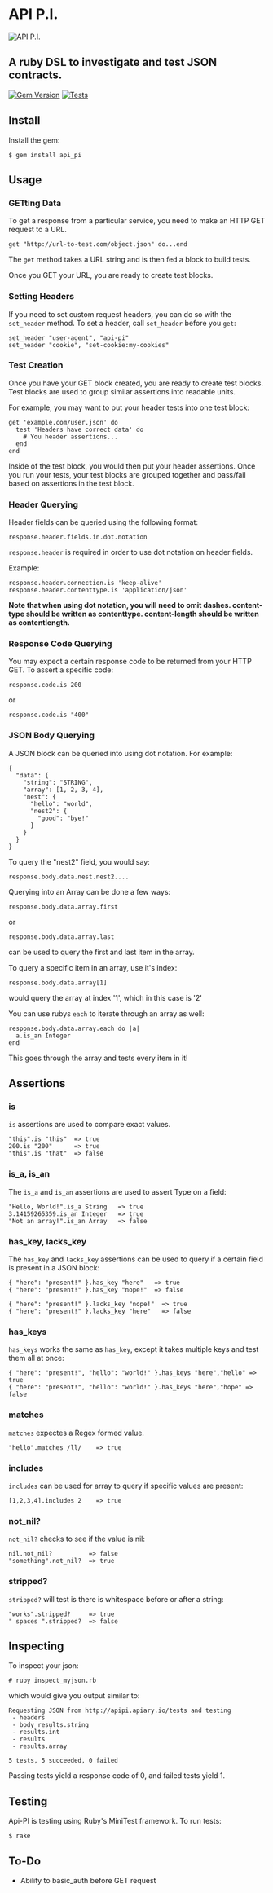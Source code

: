 # API P.I.
![API P.I.](https://raw.githubusercontent.com/benwoody/api_pi/main/logo/pi-logo.jpg)

A ruby DSL to investigate and test JSON contracts.
----------
[![Gem Version](https://badge.fury.io/rb/api_pi.svg)](https://badge.fury.io/rb/api_pi)
[![Tests](https://github.com/benwoody/api_pi/actions/workflows/tests.yml/badge.svg?branch=main)](https://github.com/benwoody/api_pi/actions/workflows/tests.yml)

## Install

Install the gem:

    $ gem install api_pi 

## Usage

### GETting Data

To get a response from a particular service, you need to make an HTTP GET
request to a URL.  

    get "http://url-to-test.com/object.json" do...end

The `get` method takes a URL string and is then fed a block to build tests. 

Once you GET your URL, you are ready to create test blocks.

### Setting Headers

If you need to set custom request headers, you can do so with the `set_header`
method.  To set a header, call `set_header` before you `get`:

    set_header "user-agent", "api-pi"
    set_header "cookie", "set-cookie:my-cookies"

### Test Creation

Once you have your GET block created, you are ready to create test blocks.
Test blocks are used to group similar assertions into readable units.  

For example, you may want to put your header tests into one test block:

    get 'example.com/user.json' do
      test 'Headers have correct data' do
        # You header assertions...
      end
    end

Inside of the test block, you would then put your header assertions.  Once you
run your tests, your test blocks are grouped together and pass/fail based on
assertions in the test block.

### Header Querying

Header fields can be queried using the following format:

    response.header.fields.in.dot.notation

`response.header` is required in order to use dot notation on header fields.

Example:

    response.header.connection.is 'keep-alive'
    response.header.contenttype.is 'application/json'

**Note that when using dot notation, you will need to omit dashes. 
content-type should be written as contenttype.
content-length should be written as contentlength.**

### Response Code Querying

You may expect a certain response code to be returned from your HTTP GET.
To assert a specific code:

    response.code.is 200
or

    response.code.is "400"

### JSON Body Querying

A JSON block can be queried into using dot notation.  For example:

    { 
      "data": {
        "string": "STRING",
        "array": [1, 2, 3, 4],
        "nest": {
          "hello": "world",
          "nest2": {
            "good": "bye!"
          }
        }
      }
    }

To query the "nest2" field, you would say:

    response.body.data.nest.nest2....

Querying into an Array can be done a few ways:

    response.body.data.array.first 
or

    response.body.data.array.last

can be used to query the first and last item in the array.

To query a specific item in an array, use it's index:

    response.body.data.array[1]

would query the array at index '1', which in this case is '2'

You can use rubys `each` to iterate through an array as well:

    response.body.data.array.each do |a|
      a.is_an Integer
    end

This goes through the array and tests every item in it!

## Assertions

### is

`is` assertions are used to compare exact values.
  
    "this".is "this"  => true
    200.is "200"      => true
    "this".is "that"  => false
    
### is_a, is_an

The `is_a` and `is_an` assertions are used to assert Type on a field:

    "Hello, World!".is_a String   => true
    3.14159265359.is_an Integer   => true
    "Not an array!".is_an Array   => false

### has_key, lacks_key

The `has_key` and `lacks_key` assertions can be used to query if a certain field
is present in a JSON block:

    { "here": "present!" }.has_key "here"   => true
    { "here": "present!" }.has_key "nope!"  => false

    { "here": "present!" }.lacks_key "nope!"  => true
    { "here": "present!" }.lacks_key "here"   => false

### has_keys

`has_keys` works the same as `has_key`, except it takes multiple keys and test them all at once:

    { "here": "present!", "hello": "world!" }.has_keys "here","hello" => true
    { "here": "present!", "hello": "world!" }.has_keys "here","hope" => false

### matches

`matches` expectes a Regex formed value.

    "hello".matches /ll/    => true

### includes

`includes` can be used for array to query if specific values are present:

    [1,2,3,4].includes 2    => true

### not_nil?

`not_nil?` checks to see if the value is nil:

    nil.not_nil?          => false
    "something".not_nil?  => true

### stripped?

`stripped?` will test is there is whitespace before or after a string:

    "works".stripped?     => true
    " spaces ".stripped?  => false

## Inspecting

To inspect your json:

    # ruby inspect_myjson.rb

which would give you output similar to:

    Requesting JSON from http://apipi.apiary.io/tests and testing
     - headers
     - body results.string
     - results.int
     - results
     - results.array

    5 tests, 5 succeeded, 0 failed

Passing tests yield a response code of 0, and failed tests yield 1.  

## Testing

Api-PI is testing using Ruby's MiniTest framework.  To run tests:

    $ rake

To-Do
-----

* Ability to basic_auth before GET request
